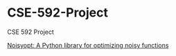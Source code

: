 # CSE-592-Project
CSE 592 Project

[Noisyopt: A Python library for optimizing noisy functions](https://github.com/andim/noisyopt)
